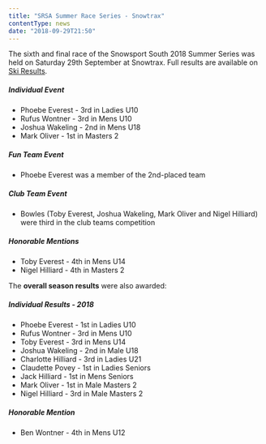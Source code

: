 ```yaml
---
title: "SRSA Summer Race Series - Snowtrax"
contentType: news
date: "2018-09-29T21:50"
---
```


The sixth and final race of the Snowsport South 2018 Summer Series was held on Saturday 29th
September at Snowtrax. Full results are available on
[Ski Results](https://skiresults.co.uk/events/894).

##### Individual Event
* Phoebe Everest - 3rd in Ladies U10
* Rufus Wontner - 3rd in Mens U10
* Joshua Wakeling - 2nd in Mens U18
* Mark Oliver - 1st in Masters 2

##### Fun Team Event
* Phoebe Everest was a member of the 2nd-placed team

##### Club Team Event
* Bowles (Toby Everest, Joshua Wakeling, Mark Oliver and Nigel Hilliard) were third in the club
teams competition

##### Honorable Mentions
* Toby Everest - 4th in Mens U14
* Nigel Hilliard - 4th in Masters 2

The **overall season results** were also awarded:

##### Individual Results - 2018
* Phoebe Everest - 1st in Ladies U10
* Rufus Wontner - 3rd in Mens U10
* Toby Everest - 3rd in Mens U14
* Joshua Wakeling - 2nd in Male U18
* Charlotte Hilliard - 3rd in Ladies U21
* Claudette Povey - 1st in Ladies Seniors
* Jack Hilliard - 1st in Mens Seniors
* Mark Oliver - 1st in Male Masters 2
* Nigel Hilliard - 3rd in Male Masters 2

##### Honorable Mention
* Ben Wontner - 4th in Mens U12